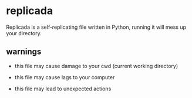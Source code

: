 # replicada
Replicada is a self-replicating file written in Python, running it will mess up your directory.

## warnings

- this file may cause damage to your cwd (current working directory)

- this file may cause lags to your computer

- this file may lead to unexpected actions
